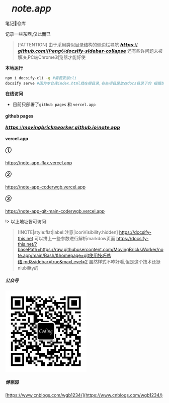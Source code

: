 #    𝘯𝘰𝘵𝘦.𝘢𝘱𝘱
笔记📒仓库

记录一些东西,仅此而已

> [!ATTENTION]
> 由于采用类似目录结构的侧边栏导航 [𝙝𝙩𝙩𝙥𝙨://𝙜𝙞𝙩𝙝𝙪𝙗.𝙘𝙤𝙢/𝙞𝙋𝙚𝙣𝙜𝟨/𝙙𝙤𝙘𝙨𝙞𝙛𝙮-𝙨𝙞𝙙𝙚𝙗𝙖𝙧-𝙘𝙤𝙡𝙡𝙖𝙥𝙨𝙚](https://github.com/iPeng6/docsify-sidebar-collapse)
> 还有些许问题未被解决,PC端Chrome浏览器才能好使

**本地运行**

```bash
npm i docsify-cli -g #需要安装cli 
docsify serve #因为本仓库index.html就在根目录,有些项目是放在docs目录下的 根据情况传路径参数
```

**在线访问**

- 目前只部署了`github pages` 和 `vercel.app`

<!-- tabs:start -->
#### **github pages**
[𝙝𝙩𝙩𝙥𝙨://𝙢𝙤𝙫𝙞𝙣𝙜𝙗𝙧𝙞𝙘𝙠𝙨𝙬𝙤𝙧𝙠𝙚𝙧.𝙜𝙞𝙩𝙝𝙪𝙗.𝙞𝙤/𝙣𝙤𝙩𝙚.𝙖𝙥𝙥](https://movingbricksworker.github.io/note.app)

#### **vercel.app**

<!-- tabs:start -->
##### **①**
https://note-app-flax.vercel.app 
##### **②**
https://note-app-coderwgb.vercel.app

##### **③**
https://note-app-git-main-coderwgb.vercel.app

<!-- tabs:end -->

<!-- tabs:end -->

!> 以上地址皆可访问

> [!NOTE|style:flat|label:注意|iconVisibility:hidden]
> https://docsify-this.net 可以拼上一些参数进行解析markdow页面 
> https://docsify-this.net/?basePath=https://raw.githubusercontent.com/MovingBricksWorker/note.app/main/Bash/&homepage=git使用技巧总结.md&sidebar=true&maxLevel=2  虽然样式不咋好看,但是这个技术还挺niubility的


##### 公众号
<img src="assets/gongzhonghao.jpg" alt="CoderWGB" />

##### 博客园
[https://www.cnblogs.com/wgb1234/](https://www.cnblogs.com/wgb1234/)